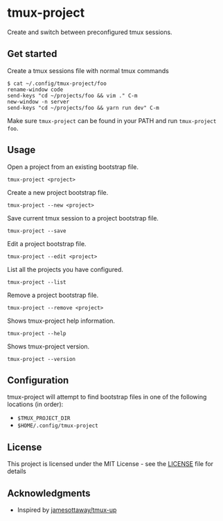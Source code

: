# tmux-project

Create and switch between preconfigured tmux sessions.


## Get started

Create a tmux sessions file with normal tmux commands

```
$ cat ~/.config/tmux-project/foo
rename-window code
send-keys "cd ~/projects/foo && vim ." C-m
new-window -n server
send-keys "cd ~/projects/foo && yarn run dev" C-m
```

Make sure `tmux-project` can be found in your PATH and run `tmux-project foo`.


## Usage

Open a project from an existing bootstrap file.
```
tmux-project <project>
```

Create a new project bootstrap file.
```
tmux-project --new <project>
```

Save current tmux session to a project bootstrap file.
```
tmux-project --save
```

Edit a project bootstrap file.
```
tmux-project --edit <project>
```

List all the projects you have configured.
```
tmux-project --list
```

Remove a project bootstrap file.
```
tmux-project --remove <project>
```

Shows tmux-project help information.
```
tmux-project --help
```

Shows tmux-project version.
```
tmux-project --version
```


## Configuration

tmux-project will attempt to find bootstrap files in one of the following locations (in order):

* `$TMUX_PROJECT_DIR`
* `$HOME/.config/tmux-project`


## License

This project is licensed under the MIT License - see the [LICENSE](LICENSE) file for details


## Acknowledgments

* Inspired by [jamesottaway/tmux-up](https://github.com/jamesottaway/tmux-up)
